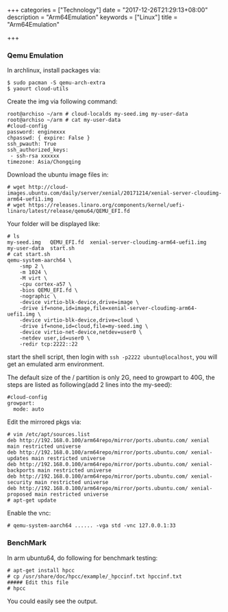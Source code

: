 +++
categories = ["Technology"]
date = "2017-12-26T21:29:13+08:00"
description = "Arm64Emulation"
keywords = ["Linux"]
title = "Arm64Emulation"

+++
### Qemu Emulation
In archlinux, install packages via:    

```
$ sudo pacman -S qemu-arch-extra
$ yaourt cloud-utils
```

Create the img via following command:    

```
root@archiso ~/arm # cloud-localds my-seed.img my-user-data 
root@archiso ~/arm # cat my-user-data 
#cloud-config
password: enginexxx
chpasswd: { expire: False }
ssh_pwauth: True
ssh_authorized_keys:
 - ssh-rsa xxxxxx
timezone: Asia/Chongqing
```
Download the ubuntu image files in:    

```
# wget http://cloud-images.ubuntu.com/daily/server/xenial/20171214/xenial-server-cloudimg-arm64-uefi1.img
# wget https://releases.linaro.org/components/kernel/uefi-linaro/latest/release/qemu64/QEMU_EFI.fd
```

Your folder will be displayed like:    

```
# ls
my-seed.img   QEMU_EFI.fd  xenial-server-cloudimg-arm64-uefi1.img
my-user-data  start.sh
# cat start.sh
qemu-system-aarch64 \
    -smp 2 \
    -m 1024 \
    -M virt \
    -cpu cortex-a57 \
    -bios QEMU_EFI.fd \
    -nographic \
    -device virtio-blk-device,drive=image \
    -drive if=none,id=image,file=xenial-server-cloudimg-arm64-uefi1.img \
    -device virtio-blk-device,drive=cloud \
    -drive if=none,id=cloud,file=my-seed.img \
    -device virtio-net-device,netdev=user0 \
    -netdev user,id=user0 \
    -redir tcp:2222::22
```
start the shell script, then login with `ssh -p2222 ubuntu@localhost`, you will get an
emulated arm environment.      

The default size of the / partition is only 2G, need to growpart to 40G, the steps are
listed as following(add 2 lines into the my-seed):     

```
#cloud-config
growpart:
  mode: auto

```

Edit the mirrored pkgs via:    

```
# vim /etc/apt/sources.list
deb http://192.168.0.100/arm64repo/mirror/ports.ubuntu.com/ xenial main restricted universe
deb http://192.168.0.100/arm64repo/mirror/ports.ubuntu.com/ xenial-updates main restricted universe
deb http://192.168.0.100/arm64repo/mirror/ports.ubuntu.com/ xenial-backports main restricted universe
deb http://192.168.0.100/arm64repo/mirror/ports.ubuntu.com/ xenial-security main restricted universe
deb http://192.168.0.100/arm64repo/mirror/ports.ubuntu.com/ xenial-proposed main restricted universe
# apt-get update

```
Enable the vnc:    

```
# qemu-system-aarch64 ...... -vga std -vnc 127.0.0.1:33
```

### BenchMark
In arm ubuntu64, do following for benchmark testing:    

```
# apt-get install hpcc
# cp /usr/share/doc/hpcc/example/_hpccinf.txt hpccinf.txt
##### Edit this file
# hpcc
```
You could easily see the output.    
